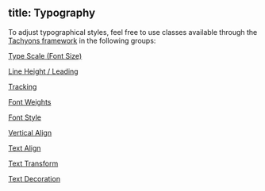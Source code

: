 title: Typography
---

To adjust typographical styles, feel free to use classes available through the [Tachyons framework](http://tachyons.io/) in the following groups:

[Type Scale (Font Size)](http://tachyons.io/docs/typography/scale/)

[Line Height / Leading](http://tachyons.io/docs/typography/line-height/)

[Tracking](http://tachyons.io/docs/typography/tracking/)

[Font Weights](http://tachyons.io/docs/typography/font-weight/)

[Font Style](http://tachyons.io/docs/typography/font-style/)

[Vertical Align](http://tachyons.io/docs/typography/vertical-align/)

[Text Align](http://tachyons.io/docs/typography/text-align/)

[Text Transform](http://tachyons.io/docs/typography/text-transform/)

[Text Decoration](http://tachyons.io/docs/typography/text-decoration/)